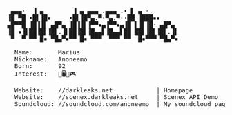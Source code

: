 <pre>

 ▄▄▄·  ▐ ▄        ▐ ▄ ▄▄▄ .▄▄▄ .• ▌ ▄ ·.       
▐█ ▀█ •█▌▐█▪     •█▌▐█▀▄.▀·▀▄.▀··██ ▐███▪▪     
▄█▀▀█ ▐█▐▐▌ ▄█▀▄ ▐█▐▐▌▐▀▀▪▄▐▀▀▪▄▐█ ▌▐▌▐█· ▄█▀▄ 
▐█ ▪▐▌██▐█▌▐█▌.▐▌██▐█▌▐█▄▄▌▐█▄▄▌██ ██▌▐█▌▐█▌.▐▌
 ▀  ▀ ▀▀ █▪ ▀█▄▀▪▀▀ █▪ ▀▀▀  ▀▀▀ ▀▀  █▪▀▀▀ ▀█▄▀▪
  
  Name:       Marius
  Nickname:   Anoneemo
  Born:       92
  Interest:   🦎🖥️🌱🎮
  
  Website:    //darkleaks.net            | Homepage
  Website:    //scenex.darkleaks.net     | Scenex API Demo
  Soundcloud: //soundcloud.com/anoneemo  | My soundcloud page
  
</pre>
